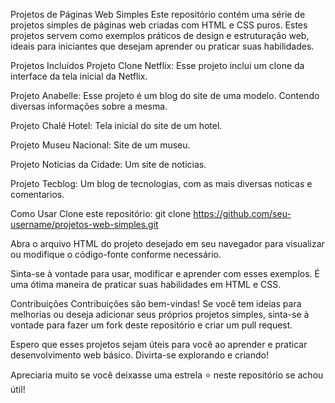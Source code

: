 Projetos de Páginas Web Simples
Este repositório contém uma série de projetos simples de páginas web criadas com HTML e CSS puros. Estes projetos servem como exemplos práticos de design e estruturação web, ideais para iniciantes que desejam aprender ou praticar suas habilidades.

Projetos Incluídos
Projeto Clone Netflix: Esse projeto inclui um clone da interface da tela inicial da Netflix.

Projeto Anabelle: Esse projeto é um blog do site de uma modelo. Contendo diversas informações sobre a mesma.

Projeto Chalé Hotel: Tela inicial do site de um hotel.

Projeto Museu Nacional: Site de um museu.

Projeto Noticias da Cidade: Um site de noticias.

Projeto Tecblog: Um blog de tecnologias, com as mais diversas noticas e comentarios.

Como Usar
Clone este repositório: git clone https://github.com/seu-username/projetos-web-simples.git

Abra o arquivo HTML do projeto desejado em seu navegador para visualizar ou modifique o código-fonte conforme necessário.

Sinta-se à vontade para usar, modificar e aprender com esses exemplos. É uma ótima maneira de praticar suas habilidades em HTML e CSS.

Contribuições
Contribuições são bem-vindas! Se você tem ideias para melhorias ou deseja adicionar seus próprios projetos simples, sinta-se à vontade para fazer um fork deste repositório e criar um pull request.

Espero que esses projetos sejam úteis para você ao aprender e praticar desenvolvimento web básico. Divirta-se explorando e criando!

Apreciaria muito se você deixasse uma estrela ⭐ neste repositório se achou útil!
